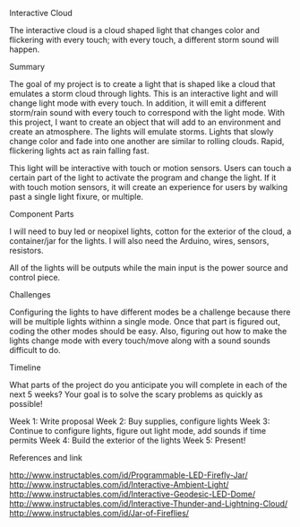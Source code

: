 Interactive Cloud

The interactive cloud is a cloud shaped light that changes color and flickering with every touch; with every touch, a different storm sound will happen.


Summary

The goal of my project is to create a light that is shaped like a cloud that emulates a storm cloud through lights. This is an interactive light and will change light mode with every touch. In addition, it will emit a different storm/rain sound with every touch to correspond with the light mode. With this project, I want to create an object that will add to an environment and create an atmosphere. The lights will emulate storms. Lights that slowly change color and fade into one another are similar to rolling clouds. Rapid, flickering lights act as rain falling fast. 

This light will be interactive with touch or motion sensors. Users can touch a certain part of the light to activate the program and change the light. If it with touch motion sensors, it will create an experience for users by walking past a single light fixure, or multiple. 


Component Parts

I will need to buy led or neopixel lights, cotton for the exterior of the cloud, a container/jar for the lights.
I will also need the Arduino, wires, sensors, resistors.

All of the lights will be outputs while the main input is the power source and control piece. 


Challenges

Configuring the lights to have different modes be a challenge because there will be multiple lights withinn a single mode. Once that part is figured out, coding the other modes should be easy. Also, figuring out how to make the lights change mode with every touch/move along with a sound sounds difficult to do. 


Timeline

What parts of the project do you anticipate you will complete in each of the next 5 weeks? Your goal is to solve the scary problems as quickly as possible!

Week 1: Write proposal
Week 2: Buy supplies, configure lights
Week 3: Continue to configure lights, figure out light mode, add sounds if time permits
Week 4: Build the exterior of the lights
Week 5: Present!


References and link

http://www.instructables.com/id/Programmable-LED-Firefly-Jar/
http://www.instructables.com/id/Interactive-Ambient-Light/
http://www.instructables.com/id/Interactive-Geodesic-LED-Dome/
http://www.instructables.com/id/Interactive-Thunder-and-Lightning-Cloud/
http://www.instructables.com/id/Jar-of-Fireflies/

